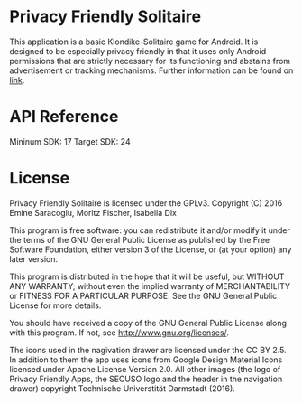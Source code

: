 [//]: <> (this is a comment: See Markdown-syntax at https://en.wikipedia.org/wiki/Markdown)

# Privacy Friendly Solitaire
This application is a basic Klondike-Solitaire game for Android. It is designed to be especially
privacy friendly in that it uses only Android permissions that are strictly necessary for its
functioning and abstains from advertisement or tracking mechanisms. Further information can be found
on [link](secuso.org/pfa).

# API Reference
Mininum SDK: 17 Target SDK: 24

# License
Privacy Friendly Solitaire is licensed under the GPLv3. Copyright (C) 2016 Emine Saracoglu, Moritz
Fischer, Isabella Dix

This program is free software: you can redistribute it and/or modify it under the terms of the GNU
General Public License as published by the Free Software Foundation, either version 3 of the
License, or (at your option) any later version.

This program is distributed in the hope that it will be useful, but WITHOUT ANY WARRANTY; without
even the implied warranty of MERCHANTABILITY or FITNESS FOR A PARTICULAR PURPOSE. See the GNU
General Public License for more details.

You should have received a copy of the GNU General Public License along with this program. If not,
see http://www.gnu.org/licenses/.

The icons used in the nagivation drawer are licensed under the CC BY 2.5. In addition to them the
 app uses icons from Google Design Material Icons licensed under Apache License Version 2.0. All
 other images (the logo of Privacy Friendly Apps, the SECUSO logo and the header in the navigation
 drawer) copyright Technische Universtität Darmstadt (2016).